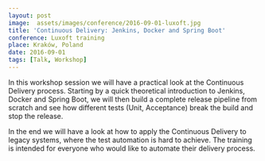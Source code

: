 ```yaml
---
layout: post
image:  assets/images/conference/2016-09-01-luxoft.jpg
title: 'Continuous Delivery: Jenkins, Docker and Spring Boot'
conference: Luxoft training
place: Kraków, Poland
date: 2016-09-01
tags: [Talk, Workshop]
---
```


In this workshop session we will have a practical look at the Continuous Delivery process. Starting by a quick theoretical introduction to Jenkins, Docker and Spring Boot, we will then build a complete release pipeline from scratch and see how different tests (Unit, Acceptance) break the build and stop the release.

In the end we will have a look at how to apply the Continuous Delivery to legacy systems, where the test automation is hard to achieve. The training is intended for everyone who would like to automate their delivery process.